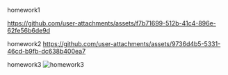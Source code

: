homework1

https://github.com/user-attachments/assets/f7b71699-512b-41c4-896e-62fe56b6de9d

homework2
https://github.com/user-attachments/assets/9736d4b5-5331-46cd-b9fb-dc638b400ea7

homework3
![homework3](https://github.com/user-attachments/assets/6a29911e-b5aa-4152-993d-b9736f2802fe)
